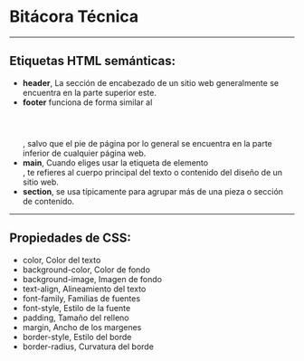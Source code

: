 # **Bitácora Técnica**
---
## Etiquetas HTML semánticas:
- **header**, La sección de encabezado de un sitio web generalmente se encuentra en la parte superior este. 
- **footer** funciona de forma similar al <header></header>, salvo que el pie de página por lo general se encuentra en la parte inferior de cualquier página web.
- **main**, Cuando eliges usar la etiqueta de elemento <main></main>, te refieres al cuerpo principal del texto o contenido del diseño de un sitio web.
- **section**, se usa típicamente para agrupar más de una pieza o sección de contenido.
---
## Propiedades de CSS:
- color,            Color del texto	        
- background-color,	Color de fondo	        
- background-image,	Imagen de fondo	        
- text-align,	    Alineamiento del texto	
- font-family,    Familias de fuentes	    
- font-style,	    Estilo de la fuente	    
- padding,	        Tamaño del relleno	    
- margin,	        Ancho de los margenes	
- border-style,	    Estilo del borde	    
- border-radius,	    Curvatura del borde	    
